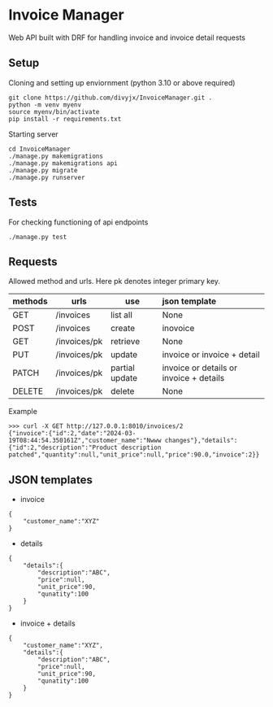 # Invoice Manager

Web API built with DRF for handling invoice and invoice detail requests

## Setup

Cloning and setting up enviornment (python 3.10 or above required)
```shell
git clone https://github.com/divyjx/InvoiceManager.git .
python -m venv myenv
source myenv/bin/activate
pip install -r requirements.txt
```

Starting server
```shell
cd InvoiceManager
./manage.py makemigrations
./manage.py makemigrations api
./manage.py migrate
./manage.py runserver
```



## Tests
For checking functioning of api endpoints
```shell
./manage.py test
```

## Requests
Allowed method and urls. Here pk denotes integer primary key.

|methods | urls|use|json template|
|--------|-----|--------|:-|
| GET |      /invoices     | list all | None
| POST |     /invoices     | create | inovoice
| GET |      /invoices/pk| retrieve | None
| PUT |      /invoices/pk|  update | invoice or invoice + detail
| PATCH |    /invoices/pk| partial update | invoice or details or invoice + details
| DELETE |   /invoices/pk| delete | None

Example
```
>>> curl -X GET http://127.0.0.1:8010/invoices/2
{"invoice":{"id":2,"date":"2024-03-19T08:44:54.350161Z","customer_name":"Nwww changes"},"details":{"id":2,"description":"Product description patched","quantity":null,"unit_price":null,"price":90.0,"invoice":2}}
```

## JSON templates 

* invoice
```
{
    "customer_name":"XYZ"
}
```
* details
```
{
    "details":{
        "description":"ABC",
        "price":null,
        "unit_price":90,
        "qunatity":100
    }
}
```

* invoice + details
```
{
    "customer_name":"XYZ",
    "details":{
        "description":"ABC",
        "price":null,
        "unit_price":90,
        "qunatity":100
    }
}
```

